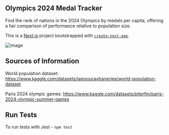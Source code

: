 ## Olympics 2024 Medal Tracker
Find the rank of nations in the 2024 Olympics by medals per capita, offering a fair comparison of performance relative to population size.

This is a [Next.js](https://nextjs.org/) project bootstrapped with [`create-next-app`](https://github.com/vercel/next.js/tree/canary/packages/create-next-app).

![image](https://github.com/user-attachments/assets/65b9b5d4-8fdc-4607-858b-c6d026f87a72)


## Sources of Information

World population dataset:
https://www.kaggle.com/datasets/iamsouravbanerjee/world-population-dataset

Paris 2024 olympic games:
https://www.kaggle.com/datasets/piterfm/paris-2024-olympic-summer-games

## Run Tests

To run tests with Jest - ```npm test```


